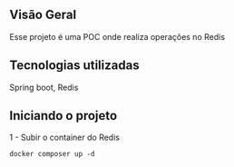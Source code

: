 ## Visão Geral
Esse projeto é uma POC onde realiza operações no Redis

## Tecnologias utilizadas
Spring boot, Redis

## Iniciando o projeto

1 - Subir o container do Redis
````shell
docker composer up -d
````